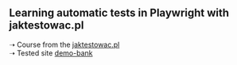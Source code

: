 ## Learning automatic tests in Playwright with jaktestowac.pl

➝ Course from the [jaktestowac.pl](https://jaktestowac.pl/course/playwright-wprowadzenie/) <br>
➝ Tested site [demo-bank](https://demo-bank.vercel.app/)
